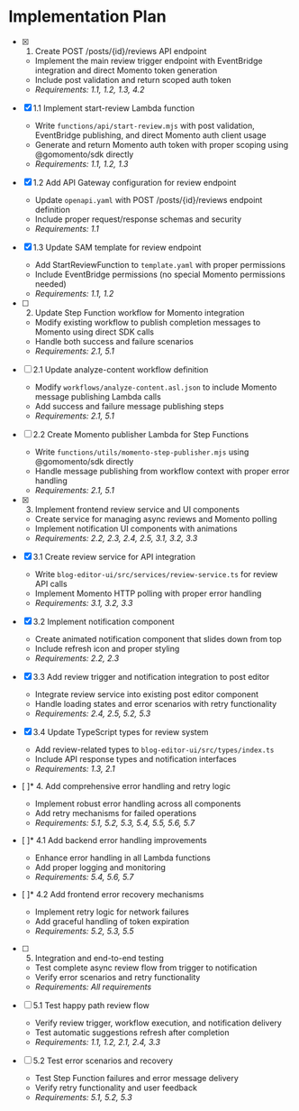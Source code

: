 # Implementation Plan

- [x] 1. Create POST /posts/{id}/reviews API endpoint




  - Implement the main review trigger endpoint with EventBridge integration and direct Momento token generation
  - Include post validation and return scoped auth token
  - _Requirements: 1.1, 1.2, 1.3, 4.2_

- [x] 1.1 Implement start-review Lambda function


  - Write `functions/api/start-review.mjs` with post validation, EventBridge publishing, and direct Momento auth client usage
  - Generate and return Momento auth token with proper scoping using @gomomento/sdk directly
  - _Requirements: 1.1, 1.2, 1.3_

- [x] 1.2 Add API Gateway configuration for review endpoint


  - Update `openapi.yaml` with POST /posts/{id}/reviews endpoint definition
  - Include proper request/response schemas and security
  - _Requirements: 1.1_

- [x] 1.3 Update SAM template for review endpoint


  - Add StartReviewFunction to `template.yaml` with proper permissions
  - Include EventBridge permissions (no special Momento permissions needed)
  - _Requirements: 1.1, 1.2_

- [ ] 2. Update Step Function workflow for Momento integration
  - Modify existing workflow to publish completion messages to Momento using direct SDK calls
  - Handle both success and failure scenarios
  - _Requirements: 2.1, 5.1_

- [ ] 2.1 Update analyze-content workflow definition
  - Modify `workflows/analyze-content.asl.json` to include Momento message publishing Lambda calls
  - Add success and failure message publishing steps
  - _Requirements: 2.1, 5.1_

- [ ] 2.2 Create Momento publisher Lambda for Step Functions
  - Write `functions/utils/momento-step-publisher.mjs` using @gomomento/sdk directly
  - Handle message publishing from workflow context with proper error handling
  - _Requirements: 2.1, 5.1_

- [x] 3. Implement frontend review service and UI components





  - Create service for managing async reviews and Momento polling
  - Implement notification UI components with animations
  - _Requirements: 2.2, 2.3, 2.4, 2.5, 3.1, 3.2, 3.3_

- [x] 3.1 Create review service for API integration


  - Write `blog-editor-ui/src/services/review-service.ts` for review API calls
  - Implement Momento HTTP polling with proper error handling
  - _Requirements: 3.1, 3.2, 3.3_

- [x] 3.2 Implement notification component


  - Create animated notification component that slides down from top
  - Include refresh icon and proper styling
  - _Requirements: 2.2, 2.3_

- [x] 3.3 Add review trigger and notification integration to post editor


  - Integrate review service into existing post editor component
  - Handle loading states and error scenarios with retry functionality
  - _Requirements: 2.4, 2.5, 5.2, 5.3_

- [x] 3.4 Update TypeScript types for review system


  - Add review-related types to `blog-editor-ui/src/types/index.ts`
  - Include API response types and notification interfaces
  - _Requirements: 1.3, 2.1_

- [ ]* 4. Add comprehensive error handling and retry logic
  - Implement robust error handling across all components
  - Add retry mechanisms for failed operations
  - _Requirements: 5.1, 5.2, 5.3, 5.4, 5.5, 5.6, 5.7_

- [ ]* 4.1 Add backend error handling improvements
  - Enhance error handling in all Lambda functions
  - Add proper logging and monitoring
  - _Requirements: 5.4, 5.6, 5.7_

- [ ]* 4.2 Add frontend error recovery mechanisms
  - Implement retry logic for network failures
  - Add graceful handling of token expiration
  - _Requirements: 5.2, 5.3, 5.5_

- [ ] 5. Integration and end-to-end testing
  - Test complete async review flow from trigger to notification
  - Verify error scenarios and retry functionality
  - _Requirements: All requirements_

- [ ] 5.1 Test happy path review flow
  - Verify review trigger, workflow execution, and notification delivery
  - Test automatic suggestions refresh after completion
  - _Requirements: 1.1, 1.2, 2.1, 2.4, 3.3_

- [ ] 5.2 Test error scenarios and recovery
  - Test Step Function failures and error message delivery
  - Verify retry functionality and user feedback
  - _Requirements: 5.1, 5.2, 5.3_
